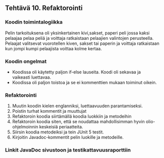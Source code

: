 ## Tehtävä 10. Refaktorointi

### Koodin toimintalogiikka

Pelin tarkoituksena oli yksinkertainen kivi,sakset, paperi peli jossa kaksi pelaajaa pelaa peliä
ja voittaja ratkaistaan pelaajien valintojen perusteella. Pelaajat valitsevat vuorotellen
kiven, sakset tai paperin ja voittaja ratkaistaan kun jompi kumpi pelaajista voittaa kolme kertaa.

### Koodin ongelmat

- Koodissa oli käytetty paljon if-else lauseita. Koodi oli sekavaa ja vaikeasti luettavaa.
- Koodissa oli paljon toistoa ja se ei kommenttien mukaan toiminut oikein.

### Refaktorointi

1. Muutin koodin kielen englanniksi, luettaavuuden parantamiseksi.
2. Poistin turhat kommentit ja muuttujat
3. Refaktoroin koodia siirtämällä koodia luokkiin ja metodeihin
4. Refaktoroin koodia siten, että se noudattaa mahdollisimman hyvin olio-ohjelmoinnin keskeisiä periaatteita.
5. Siirsin koodia metodeiksi ja tein JUnit 5 testit.
6. Kirjoitin Javadoc-kommentit pelin luokille ja metodeille.

### Linkit JavaDoc sivustoon ja testikattavuusraporttiin
